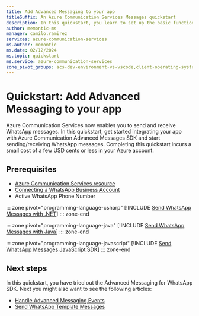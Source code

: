 ```yaml
---
title: Add Advanced Messaging to your app
titleSuffix: An Azure Communication Services Messages quickstart
description: In this quickstart, you learn to set up the basic functionality of Azure Communication Services Messages
author: memontic-ms
manager: camilo.ramirez
services: azure-communication-services
ms.author: memontic
ms.date: 02/12/2024
ms.topic: quickstart
ms.service: azure-communication-services
zone_pivot_groups: acs-dev-environment-vs-vscode,client-operating-system, acs-js-csharp-java
---
```


# Quickstart: Add Advanced Messaging to your app

Azure Communication Services now enables you to send and receive WhatsApp messages. In this quickstart, get started integrating your app with Azure Communication Advanced Messages SDK and start sending/receiving WhatsApp messages. Completing this quickstart incurs a small cost of a few USD cents or less in your Azure account.

## Prerequisites

- [Azure Communication Services resource](../../create-communication-resource.md)
- [Connecting a WhatsApp Business Account](../../../quickstarts/advanced-messaging/whatsapp/connect-whatsapp-business-account.md)
- Active WhatsApp Phone Number

::: zone pivot="programming-language-csharp"
[!INCLUDE [Send WhatsApp Messages with .NET](./includes/get-started/messages-get-started-net.md)]
::: zone-end

::: zone pivot="programming-language-java"
[!INCLUDE [Send WhatsApp Messages with Java](./includes/get-started/messages-get-started-java.md)]
::: zone-end

::: zone pivot="programming-language-javascript"
[!INCLUDE [Send WhatsApp Messages JavaScript SDK](./includes/get-started/messages-get-started-js.md)]
::: zone-end

## Next steps

In this quickstart, you have tried out the Advanced Messaging for WhatsApp SDK. Next you might also want to see the following articles:

- [Handle Advanced Messaging Events](./handle-advanced-messaging-events.md)
- [Send WhatsApp Template Messages](../../../concepts/advanced-messaging/whatsapp/template-messages.md)
